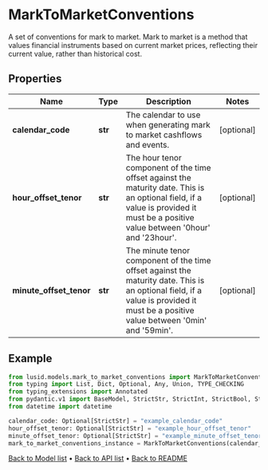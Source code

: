 # MarkToMarketConventions

A set of conventions for mark to market. Mark to market is a method   that values financial instruments based on current market prices,   reflecting their current value, rather than historical cost.
## Properties
Name | Type | Description | Notes
------------ | ------------- | ------------- | -------------
**calendar_code** | **str** | The calendar to use when generating mark to market cashflows and events. | [optional] 
**hour_offset_tenor** | **str** | The hour tenor component of the time offset against the maturity date.  This is an optional field, if a value is provided it must be a positive value between &#39;0hour&#39; and &#39;23hour&#39;. | [optional] 
**minute_offset_tenor** | **str** | The minute tenor component of the time offset against the maturity date.  This is an optional field, if a value is provided it must be a positive value between &#39;0min&#39; and &#39;59min&#39;. | [optional] 
## Example

```python
from lusid.models.mark_to_market_conventions import MarkToMarketConventions
from typing import List, Dict, Optional, Any, Union, TYPE_CHECKING
from typing_extensions import Annotated
from pydantic.v1 import BaseModel, StrictStr, StrictInt, StrictBool, StrictFloat, StrictBytes, Field, validator, ValidationError, conlist, constr
from datetime import datetime

calendar_code: Optional[StrictStr] = "example_calendar_code"
hour_offset_tenor: Optional[StrictStr] = "example_hour_offset_tenor"
minute_offset_tenor: Optional[StrictStr] = "example_minute_offset_tenor"
mark_to_market_conventions_instance = MarkToMarketConventions(calendar_code=calendar_code, hour_offset_tenor=hour_offset_tenor, minute_offset_tenor=minute_offset_tenor)

```

[Back to Model list](../README.md#documentation-for-models) &#8226; [Back to API list](../README.md#documentation-for-api-endpoints) &#8226; [Back to README](../README.md)

